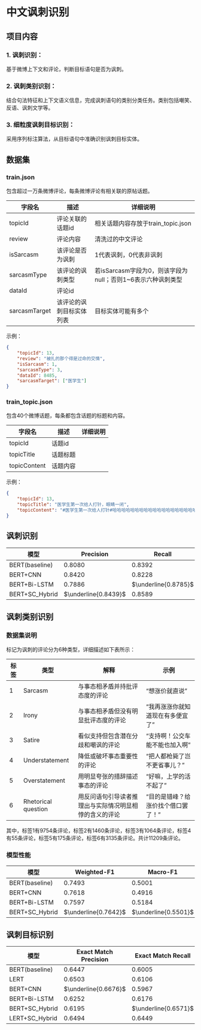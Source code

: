 # 中文讽刺识别

## 项目内容

### 1. 讽刺识别：
基于微博上下文和评论，判断目标语句是否为讽刺。
### 2. 讽刺类别识别：
结合句法特征和上下文语义信息，完成讽刺语句的类别分类任务。类别包括嘲笑、反语、讽刺文学等。
### 3. 细粒度讽刺目标识别：
采用序列标注算法，从目标语句中准确识别讽刺目标实体。

## 数据集

### train.json

包含超过一万条微博评论，每条微博评论有相关联的原帖话题。

| 字段名           | 描述           | 详细说明                                   |
|---------------|--------------|----------------------------------------|
| topicId       | 评论关联的话题id    | 相关话题内容存放于train_topic.json              |
| review        | 评论内容         | 清洗过的中文评论                               |
| isSarcasm     | 该评论是否为讽刺     | 1代表讽刺，0代表非讽刺                           |
| sarcasmType   | 该评论的讽刺类型     | 若isSarcasm字段为0，则该字段为null；否则1~6表示六种讽刺类型 |
| dataId        | 评论id         |                                        |
| sarcasmTarget | 该评论的讽刺目标实体列表 | 目标实体可能有多个                              |

示例：
```json
{   
    "topicId": 13, 
    "review": "被扎的那个得是过命的交情", 
    "isSarcasm": 1, 
    "sarcasmType": 3, 
    "dataId": 8485, 
    "sarcasmTarget": ["医学生"]
}
```

### train_topic.json

包含40个微博话题，每条都包含话题的标题和内容。

| 字段名          | 描述   | 详细说明 |
|--------------|------|------|
| topicId      | 话题id |      |
| topicTitle   | 话题标题 |      |
| topicContent | 话题内容 |      |

示例：
```json
{
    "topicId": 13, 
    "topicTitle": "医学生第一次给人打针，眼睛一闭", 
    "topicContent": "#医学生第一次给人打针#哈哈哈哈哈哈哈哈哈哈哈哈哈哈哈哈哈哈哈哈“眼睛一闭”可还行。"
}
```


## 讽刺识别

| 模型             | Precision            | Recall               | F1 Score             |
|----------------|----------------------|----------------------|----------------------|
| BERT(baseline) | 0.8080               | 0.8392               | 0.8233               |
| BERT+CNN       | 0.8420               | 0.8228               | 0.8323               |
| BERT+Bi-LSTM   | 0.7886               | $\underline{0.8785}$ | 0.8311               |
| BERT+SC_Hybrid | $\underline{0.8439}$ | 0.8589               | $\underline{0.8513}$ |


## 讽刺类别识别

### 数据集说明

标记为讽刺的评论分为6种类型，详细描述如下表所示：

| 标签 | 类型                  | 解释                          | 示例                 |
|----|---------------------|-----------------------------|--------------------|
| 1  | Sarcasm             | 与事态相矛盾并持批评态度的评论             | “想涨价就直说”           |
| 2  | Irony               | 与事态相矛盾但没有明显批评态度的评论          | “我再涨涨你就知道现在有多便宜了”  |
| 3  | Satire              | 看似支持但包含潜在分歧和嘲讽的评论           | “支持啊！公交车能不能也加入啊”   |
| 4  | Understatement      | 降低或破坏事态重要性的评论               | “把人都枪毙了岂不更省事儿？”    |
| 5  | Overstatement       | 用明显夸张的措辞描述事态的评论             | “好嘛，上学的活不起了”       |
| 6  | Rhetorical question | 用反问语句引导读者推理出与实际情况明显相悖的含义的评论 | “目的是错峰？给涨价找个借口罢了！” |

其中，标签1有9754条评论，标签2有1460条评论，标签3有1064条评论，标签4有55条评论，标签5有175条评论，标签6有3135条评论。共计11209条评论。

### 模型性能

| 模型             | Weighted-F1          | Macro-F1             | Micro-F1             |
|----------------|----------------------|----------------------|----------------------|
| BERT(baseline) | 0.7493               | 0.5001               | 0.7783               |
| BERT+CNN       | 0.7618               | 0.4916               | 0.7840               |
| BERT+Bi-LSTM   | 0.7597               | 0.5184               | 0.7827               |
| BERT+SC_Hybrid | $\underline{0.7642}$ | $\underline{0.5501}$ | $\underline{0.7853}$ |


## 讽刺目标识别


| 模型             | Exact Match Precision | Exact Match Recall   | Exact Match F1       | Dice                 |
|----------------|-----------------------|----------------------|----------------------|----------------------|
| BERT(baseline) | 0.6447                | 0.6005               | 0.6218               | 0.6558               |
| LERT           | 0.6503                | 0.6106               | 0.6298               | 0.6664               |
| BERT+CNN       | $\underline{0.6676}$  | 0.5967               | 0.6302               | 0.6613               |
| BERT+Bi-LSTM   | 0.6252                | 0.6176               | 0.6214               | 0.6552               |
| BERT+SC_Hybrid | 0.6195                | $\underline{0.6571}$ | 0.6377               | 0.6717               |
| LERT+SC_Hybrid | 0.6494                | 0.6449               | $\underline{0.6472}$ | $\underline{0.6812}$ |
